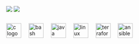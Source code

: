 <img align="center" src="https://github-readme-stats.vercel.app/api?username=eon0111&show_icons=true&theme=github_dark&hide_border=true&include_all_commits=true&custom_title=eon0111%20GitHub%20Stats&rank_icon=github&show=prs_merged"/> <img align="center" src="https://github-readme-stats.vercel.app/api/top-langs/?username=eon0111&theme=github_dark&langs_count=14&layout=compact&hide_border=true&hide_title=true"/>
<br></br>
<div align="left">
  <img src="https://cdn.jsdelivr.net/gh/devicons/devicon/icons/c/c-original.svg" height="40" alt="c logo"  />
  <img width="12" />
  <img src="https://cdn.simpleicons.org/gnubash/4EAA25" height="40" alt="bash logo"  />
  <img width="12" />
  <img src="https://cdn.jsdelivr.net/gh/devicons/devicon/icons/java/java-original.svg" height="40" alt="java logo"  />
  <img width="12" />
  <img src="https://cdn.simpleicons.org/linux/FCC624" height="40" alt="linux logo"  />
  <img width="12" />
  <img src="https://cdn.jsdelivr.net/gh/devicons/devicon/icons/terraform/terraform-original.svg" height="40" alt="terraform logo"  />
  <img width="12" />
  <img src="https://cdn.jsdelivr.net/gh/devicons/devicon/icons/ansible/ansible-original.svg" height="40" alt="ansible logo"  />
</div>

